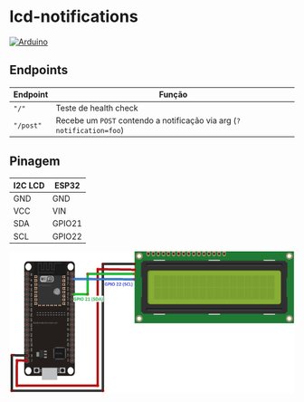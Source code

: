 # lcd-notifications

[![Arduino](https://img.shields.io/badge/-Arduino-00979D?style=flat&logo=Arduino&logoColor=white)](https://www.arduino.cc/)

## Endpoints

| Endpoint | Função |
|---|---|
| `"/"` | Teste de health check |
| `"/post"` | Recebe um `POST` contendo a notificação via arg (`?notification=foo`) |

## Pinagem

| I2C LCD | ESP32 |
|---|---|
| GND | GND |
| VCC | VIN |
| SDA | GPIO21 |
| SCL | GPIO22 |

![schematic](images/schematic.jpg)
